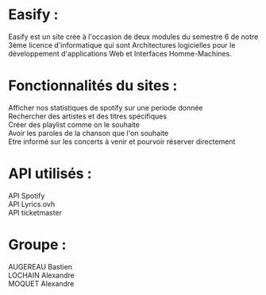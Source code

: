 # Easify :

Easify est un site crée à l'occasion de deux modules du semestre 6 de notre 3ème licence d'informatique qui sont Architectures logicielles pour le développement d'applications Web et Interfaces Homme-Machines.

# Fonctionnalités du sites : 

  Afficher nos statistiques de spotify sur une periode donnée  
  Rechercher des artistes et des titres spécifiques  
  Créer des playlist comme on le souhaite  
  Avoir les paroles de la chanson que l'on souhaite  
  Etre informé sur les concerts à venir et pourvoir réserver directement

# API utilisés :

  API Spotify  
  API Lyrics.ovh  
  API ticketmaster

# Groupe :

AUGEREAU Bastien  
LOCHAIN Alexandre  
MOQUET Alexandre
